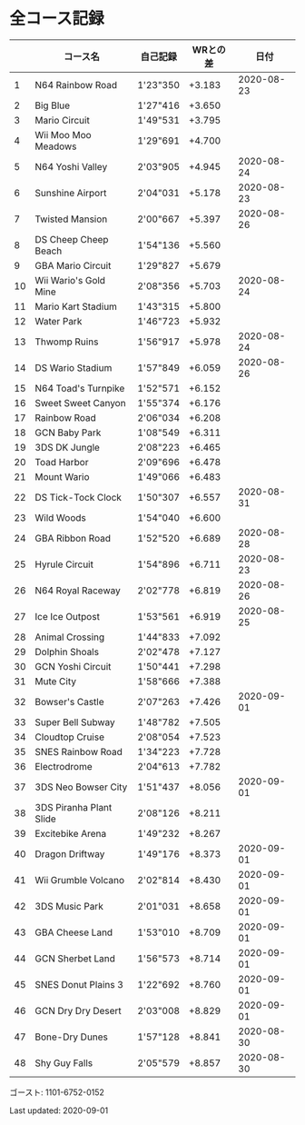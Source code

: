 # 全コース記録

||コース名|自己記録|WRとの差|日付
|--|--|--|--|--|
|1|N64 Rainbow Road|1'23"350|+3.183|2020-08-23|
|2|Big Blue|1'27"416|+3.650||
|3|Mario Circuit|1'49"531|+3.795||
|4|Wii Moo Moo Meadows|1'29"691|+4.700||
|5|N64 Yoshi Valley|2'03"905|+4.945|2020-08-24|
|6|Sunshine Airport|2'04"031|+5.178|2020-08-23|
|7|Twisted Mansion|2'00"667|+5.397|2020-08-26|
|8|DS Cheep Cheep Beach|1'54"136|+5.560||
|9|GBA Mario Circuit|1'29"827|+5.679||
|10|Wii Wario's Gold Mine|2'08"356|+5.703|2020-08-24|
|11|Mario Kart Stadium|1'43"315|+5.800||
|12|Water Park|1'46"723|+5.932||
|13|Thwomp Ruins|1'56"917|+5.978|2020-08-24|
|14|DS Wario Stadium|1'57"849|+6.059|2020-08-26|
|15|N64 Toad's Turnpike|1'52"571|+6.152||
|16|Sweet Sweet Canyon|1'55"374|+6.176||
|17|Rainbow Road|2'06"034|+6.208||
|18|GCN Baby Park|1'08"549|+6.311||
|19|3DS DK Jungle|2'08"223|+6.465||
|20|Toad Harbor|2'09"696|+6.478||
|21|Mount Wario|1'49"066|+6.483||
|22|DS Tick-Tock Clock|1'50"307|+6.557|2020-08-31|
|23|Wild Woods|1'54"040|+6.600||
|24|GBA Ribbon Road|1'52"520|+6.689|2020-08-28|
|25|Hyrule Circuit|1'54"896|+6.711|2020-08-23|
|26|N64 Royal Raceway|2'02"778|+6.819|2020-08-26|
|27|Ice Ice Outpost|1'53"561|+6.919|2020-08-25|
|28|Animal Crossing|1'44"833|+7.092||
|29|Dolphin Shoals|2'02"478|+7.127||
|30|GCN Yoshi Circuit|1'50"441|+7.298||
|31|Mute City|1'58"666|+7.388||
|32|Bowser's Castle|2'07"263|+7.426|2020-09-01|
|33|Super Bell Subway|1'48"782|+7.505||
|34|Cloudtop Cruise|2'08"054|+7.523||
|35|SNES Rainbow Road|1'34"223|+7.728||
|36|Electrodrome|2'04"613|+7.782||
|37|3DS Neo Bowser City|1'51"437|+8.056|2020-09-01|
|38|3DS Piranha Plant Slide|2'08"126|+8.211||
|39|Excitebike Arena|1'49"232|+8.267||
|40|Dragon Driftway|1'49"176|+8.373|2020-09-01|
|41|Wii Grumble Volcano|2'02"814|+8.430|2020-09-01|
|42|3DS Music Park|2'01"031|+8.658|2020-09-01|
|43|GBA Cheese Land|1'53"010|+8.709|2020-09-01|
|44|GCN Sherbet Land|1'56"573|+8.714|2020-09-01|
|45|SNES Donut Plains 3|1'22"692|+8.760|2020-09-01|
|46|GCN Dry Dry Desert|2'03"008|+8.829|2020-09-01|
|47|Bone-Dry Dunes|1'57"128|+8.841|2020-08-30|
|48|Shy Guy Falls|2'05"579|+8.857|2020-08-30|

ゴースト: 1101-6752-0152

Last updated: 2020-09-01
